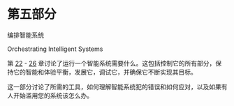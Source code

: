 # 第五部分
编排智能系统

Orchestrating Intelligent Systems

第 [22](https://doi.org/10.1007/978-1-4842-3366-5_22) - [26](https://doi.org/10.1007/978-1-4842-3366-5_26) 章讨论了运行一个智能系统需要什么。这包括控制它的所有部分，保持它的智能和体验平衡，发展它，调试它，并确保它不断实现其目标。

这一部分讨论了所需的工具，如何理解智能系统犯的错误和如何应对，以及如果有人开始滥用您的系统该怎么办。